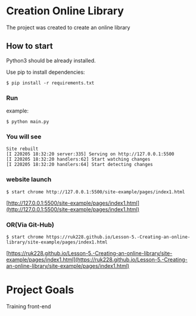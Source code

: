 # Сreation Online Library

The project was created to create an online library

## How to start

Python3 should be already installed.

Use pip to install dependencies:

```
$ pip install -r requirements.txt
```

### Run

example:

```
$ python main.py
```

### You will see

```
Site rebuilt
[I 220205 18:32:20 server:335] Serving on http://127.0.0.1:5500
[I 220205 18:32:20 handlers:62] Start watching changes
[I 220205 18:32:20 handlers:64] Start detecting changes
```

### website launch

```
$ start chrome http://127.0.0.1:5500/site-example/pages/index1.html
```
[http://127.0.0.1:5500/site-example/pages/index1.html](http://127.0.0.1:5500/site-example/pages/index1.html)
### OR(Via Git-Hub)

```
$ start chrome https://ruk228.github.io/Lesson-5.-Creating-an-online-library/site-example/pages/index1.html
```
[https://ruk228.github.io/Lesson-5.-Creating-an-online-library/site-example/pages/index1.html](https://ruk228.github.io/Lesson-5.-Creating-an-online-library/site-example/pages/index1.html)
# Project Goals

Training front-end
